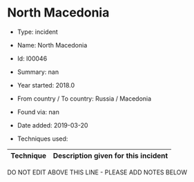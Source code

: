 # North Macedonia

* Type: incident

* Name: North Macedonia

* Id: I00046

* Summary: nan

* Year started: 2018.0

* From country / To country: Russia / Macedonia

* Found via: nan

* Date added: 2019-03-20

* Techniques used: 

| Technique | Description given for this incident |
| --------- | ------------------------- |

DO NOT EDIT ABOVE THIS LINE - PLEASE ADD NOTES BELOW